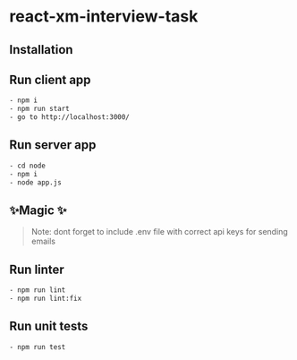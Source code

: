 # react-xm-interview-task
## Installation
## Run client app
```sh
- npm i
- npm run start
- go to http://localhost:3000/
```
## Run server app
```sh
- cd node
- npm i
- node app.js
```
## ✨Magic ✨

> Note: dont forget to include .env file with correct api keys for sending emails

## Run linter
```sh
- npm run lint
- npm run lint:fix
```
## Run unit tests
```sh
- npm run test
```
